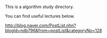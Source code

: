#

This is a algorithm study directory.

You can find useful lectures below.

http://blog.naver.com/PostList.nhn?blogId=ndb796&from=postList&categoryNo=128
